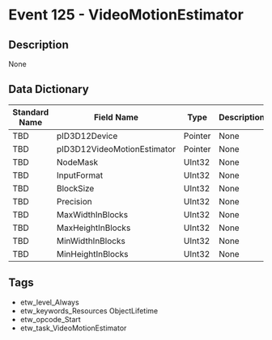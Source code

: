 # Event 125 - VideoMotionEstimator

## Description
None

## Data Dictionary
|Standard Name|Field Name|Type|Description|Sample Value|
|---|---|---|---|---|
|TBD|pID3D12Device|Pointer|None|`None`|
|TBD|pID3D12VideoMotionEstimator|Pointer|None|`None`|
|TBD|NodeMask|UInt32|None|`None`|
|TBD|InputFormat|UInt32|None|`None`|
|TBD|BlockSize|UInt32|None|`None`|
|TBD|Precision|UInt32|None|`None`|
|TBD|MaxWidthInBlocks|UInt32|None|`None`|
|TBD|MaxHeightInBlocks|UInt32|None|`None`|
|TBD|MinWidthInBlocks|UInt32|None|`None`|
|TBD|MinHeightInBlocks|UInt32|None|`None`|

## Tags
* etw_level_Always
* etw_keywords_Resources ObjectLifetime
* etw_opcode_Start
* etw_task_VideoMotionEstimator